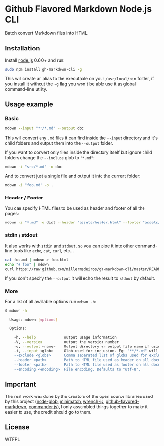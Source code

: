 # Github Flavored Markdown Node.js CLI

Batch convert Markdown files into HTML.



## Installation

Install [node.js](http://nodejs.org/) 0.6.0+ and run:

```sh
sudo npm install gh-markdown-cli -g
```

This will create an alias to the executable on your `/usr/local/bin` folder,
if you install it without the `-g` flag you won't be able use it as global
command-line utility.



## Usage example


### Basic

```sh
mdown --input "**/*.md" --output doc
```

This will convert any `.md` files it can find inside the `--input` directory
and it's child folders and output them into the `--output` folder.

If you want to convert only files inside the directory itself but ignore child
folders change the `--include` glob to `"*.md"`:

```sh
mdown -i "src/*.md" -o doc
```

And to convert just a single file and output it into the current folder:

```sh
mdown -i "foo.md" -o .
```


### Header / Footer


You can specify HTML files to be used as header and footer of all the pages:

```sh
mdown -i "*.md" -o dist --header "assets/header.html" --footer "assets/header.html"
```


### stdin / stdout

It also works with `stdin` and `stdout`, so you can pipe it into other
command-line tools like `echo`, `cat`, `curl`, etc...

```sh
cat foo.md | mdown > foo.html
echo "# foo" | mdown
curl https://raw.github.com/millermedeiros/gh-markdown-cli/master/README.md | mdown
```

If you don't specify the `--output` it will echo the result to `stdout` by default.


### More

For a list of all available options run `mdown -h`:

```sh
$ mdown -h

  Usage: mdown [options]

  Options:

    -h, --help             output usage information
    -V, --version          output the version number
    -o, --output <name>    Output directory or output file name if using stdin for input.
    -i, --input <glob>     Glob used for inclusion. Eg: "**/*.md" will convert all the ".md" files inside current folder and all it's child folders.
    --exclude <globs>      Comma separated list of globs used for exclusion. Defaults to "node_modules/**"
    --header <path>        Path to HTML file used as header on all documents.
    --footer <path>        Path to HTML file used as footer on all documents.
    --encoding <encoding>  File encoding. Defaults to "utf-8".
```


## Important

The real work was done by the creators of the open source libraries used by
this project ([node-glob](https://github.com/isaacs/node-glob),
[minimatch](https://github.com/isaacs/minimatch),
[wrench-js](https://github.com/ryanmcgrath/wrench-js),
[github-flavored-markdown](https://github.com/isaacs/github-flavored-markdown),
[commander.js](https://github.com/visionmedia/commander.js/)), I only assembled
things together to make it easier to use, the credit should go to them.



## License

WTFPL
